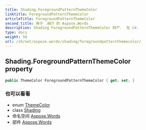 ```yaml
---
title: Shading.ForegroundPatternThemeColor
linktitle: ForegroundPatternThemeColor
articleTitle: ForegroundPatternThemeColor
second_title: 用于 .NET 的 Aspose.Words
description: Shading ForegroundPatternThemeColor 财产.  在 C#.
type: docs
weight: 50
url: /zh/net/aspose.words/shading/foregroundpatternthemecolor/
---
```

## Shading.ForegroundPatternThemeColor property

```csharp
public ThemeColor ForegroundPatternThemeColor { get; set; }
```

### 也可以看看

* enum [ThemeColor](../../../aspose.words.themes/themecolor/)
* class [Shading](../)
* 命名空间 [Aspose.Words](../../../aspose.words/)
* 部件 [Aspose.Words](../../../)
